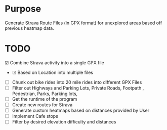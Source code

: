 # Purpose
Generate Strava Route Files (in GPX format) for unexplored areas based off previous heatmap data.

# TODO

&#9745;  Combine Strava activity into a single GPX file
  - &#9745;  Based on Location into multiple files

- [ ]  Chunk out bike rides into 20 mile rides into different GPX Files
- [ ]  Filter out Highways and Parking Lots, Private Roads, Footpath , Pedestrian, Parks, Parking lots,
- [ ]  Get the runtime of the program
- [ ]  Create new routes for Strava
- [ ]  Generate custom heatmaps based on distances provided by User
- [ ]  Implement Cafe stops
- [ ]  Filter by desired elevation difficulty and distances
